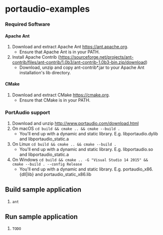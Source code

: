 # portaudio-examples

### Required Software ###

#### Apache Ant ####

1. Download and extract Apache Ant https://ant.apache.org.
    * Ensure that Apache Ant is in your PATH.
3. Install Apache Contrib (https://sourceforge.net/projects/ant-contrib/files/ant-contrib/1.0b3/ant-contrib-1.0b3-bin.zip/download)
    * Download, unzip and copy ant-contrib*.jar to your Apache Ant installation's lib directory.

#### CMake ####

1. Download and extract CMake https://cmake.org.
    * Ensure that CMake is in your PATH.

### PortAudio support

1. Download and unzip http://www.portaudio.com/download.html
2. On macOS `cd build && cmake .. && cmake --build .`
    * You'll end up with a dynamic and static library. E.g. libportaudio.dylib and libportaudio_static.a
3. On Linux `cd build && cmake .. && cmake --build .`
    * You'll end up with a dynamic and static library. E.g. libportaudio.so and libportaudio_static.a
4. On Windows `cd build && cmake .. -G "Visual Studio 14 2015" && cmake --build . --config Release`
    * You'll end up with a dynamic and static library. E.g. portaudio_x86.{dll|lib} and portaudio_static_x86.lib

## Build sample application

1. `ant`

## Run sample application

1. `TODO`
